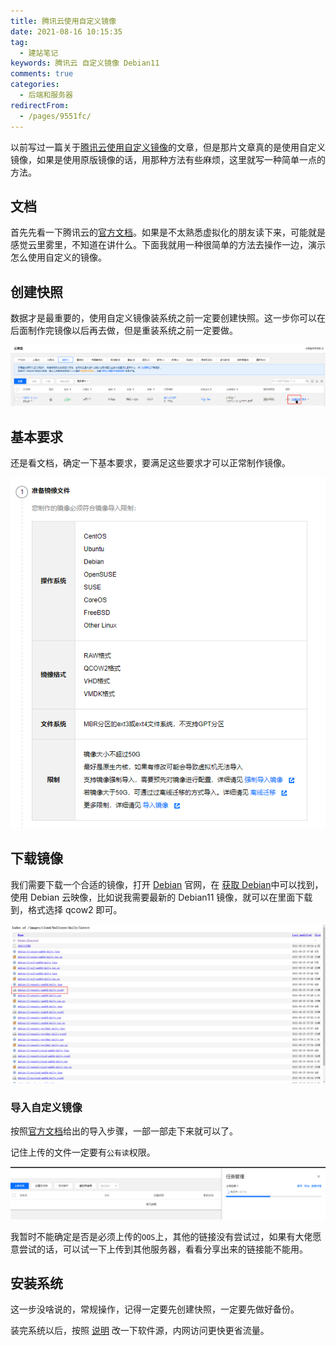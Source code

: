 ```yaml
---
title: 腾讯云使用自定义镜像
date: 2021-08-16 10:15:35
tag: 
  - 建站笔记
keywords: 腾讯云 自定义镜像 Debian11
comments: true
categories: 
  - 后端和服务器
redirectFrom:
  - /pages/9551fc/
---
```


以前写过一篇关于[腾讯云使用自定义镜像](/2019/custom-mirror.html)的文章，但是那片文章真的是使用自定义镜像，如果是使用原版镜像的话，用那种方法有些麻烦，这里就写一种简单一点的方法。

<!-- more -->

## 文档

首先先看一下腾讯云的[官方文档](https://cloud.tencent.com/document/product/213/4942)。如果是不太熟悉虚拟化的朋友读下来，可能就是感觉云里雾里，不知道在讲什么。下面我就用一种很简单的方法去操作一边，演示怎么使用自定义的镜像。

## 创建快照

数据才是最重要的，使用自定义镜像装系统之前一定要创建快照。这一步你可以在后面制作完镜像以后再去做，但是重装系统之前一定要做。

![创建快照](./img/0.png)

## 基本要求

还是看文档，确定一下基本要求，要满足这些要求才可以正常制作镜像。

![镜像要求](./img/1.png)

## 下载镜像

我们需要下载一个合适的镜像，打开 [Debian](https://www.debian.org/) 官网，在 [获取 Debian](https://www.debian.org/distrib/)中可以找到，使用 Debian 云映像，比如说我需要最新的 Debian11 镜像，就可以在里面下载到，格式选择 qcow2 即可。

![镜像](./img/Snipaste_2021-08-16_09-51-10.png)

### 导入自定义镜像

按照[官方文档](https://cloud.tencent.com/document/product/213/4945#.E5.AF.BC.E5.85.A5.E6.AD.A5.E9.AA.A4)给出的导入步骤，一部一部走下来就可以了。

记住上传的文件一定要有`公有读`权限。

![转换格式](./img/9.png)

我暂时不能确定是否是必须上传的`OOS`上，其他的链接没有尝试过，如果有大佬愿意尝试的话，可以试一下上传到其他服务器，看看分享出来的链接能不能用。

## 安装系统

这一步没啥说的，常规操作，记得一定要先创建快照，一定要先做好备份。

装完系统以后，按照 [说明](https://mirrors.cloud.tencent.com/) 改一下软件源，内网访问更快更省流量。
